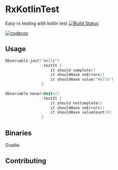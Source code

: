 # RxKotlinTest
Easy rx testing with kotlin test 
[![Build Status](https://travis-ci.org/RubyLichtenstein/RxKotlinTest.svg?branch=master)](https://travis-ci.org/RubyLichtenstein/RxKotlinTest)

[![codecov](https://codecov.io/gh/RubyLichtenstein/RxKotlinTest/branch/master/graph/badge.svg)](https://codecov.io/gh/RubyLichtenstein/RxKotlinTest)



## Usage

```kotlin
Observable.just("Hello")
                .testIt {
                    it should complete()
                    it shouldHave noErrors()
                    it shouldHave value("Hello")
                }
                
Observable.never<Unit>()
                .testIt {
                    it should notComplete()
                    it shouldHave noErrors()
                    it shouldHave valueCount(0)
                }
```

## Binaries
Gradle:

## Contributing
